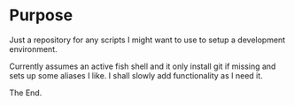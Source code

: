 # Purpose

Just a repository for any scripts I might want to use to setup a development environment.

Currently assumes an active fish shell and it only install git if missing and sets up some aliases I like. I shall slowly add functionality as I need it.

The End.
